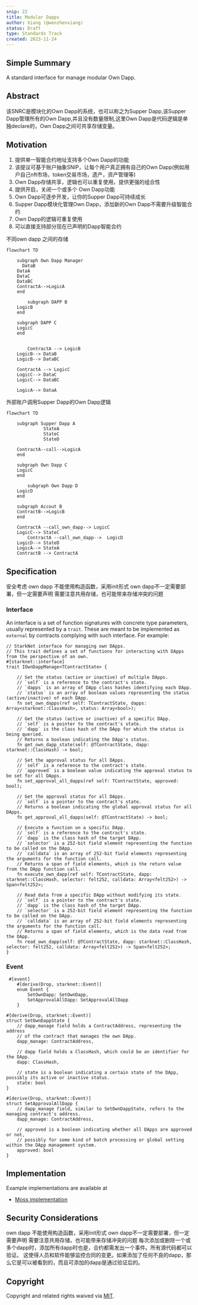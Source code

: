 ```yaml
---
snip: 22
title: Modular Dapps
author: Xiang (@wenzhenxiang)
status: Draft
type: Standards Track
created: 2023-11-24
---
```


## Simple Summary
A standard interface for manage modular Own Dapp.

## Abstract
该SNRC是模块化的Own Dapp的系统，也可以称之为Supper Dapp,该Supper Dapp管理所有的Own Dapp,并且没有数量限制,这里Own Dapp是代码逻辑是单独declare的，Own Dapp之间可共享存储变量。


## Motivation

1. 提供单一智能合约地址支持多个Own Dapp的功能
2. 该提议可基于账户抽象SNIP，让每个用户真正拥有自己的Own Dapp(例如用户自己nft市场，token交易市场，遗产，资产管理等)
3. Own Dapp存储共享，逻辑也可以重复使用，提供更强的组合性
4. 提供开启，关闭一个或多个 Own Dapp功能
5. Own Dapp可逐步开发，让你的Supper Dapp可持续成长
6. Supper Dapp模块化管理Own Dapp，添加新的Own Dapp不需要升级智能合约
7. Own Dapp的逻辑可重复使用
8. 可以直接支持部分现在已声明的Dapp智能合约


不同own dapp 之间的存储

```mermaid
flowchart TD
    
    subgraph Own Dapp Manager
	  DataB
    DataA
    DataC
    DataBC
    ContractA-->LogicA
    end
   
		subgraph DAPP B
    LogicB
    end

    subgraph DAPP C
    LogicC
    end


		ContractA --> LogicB
    LogicB--> DataB
    LogicB--> DataBC

    ContractA --> LogicC
    LogicC--> DataC
    LogicC--> DataBC

    LogicA--> DataA
```

外部账户调用Supper Dapp的Own Dapp逻辑

```mermaid
flowchart TD
    
    subgraph Supper Dapp A
			  StateA
			  StateC
			  StateD
        
    ContractA--call-->LogicA
    end
   
    subgraph Own Dapp C
    LogicC
    end

		subgraph Own Dapp D
    LogicD
    end

    subgraph Accout B
    ContractB-->LogicB
    end

    ContractA --call_own_dapp--> LogicC
    LogicC--> StateC
		ContractA --call_own_dapp-->  LogicD
    LogicD--> StateD
    LogicA--> StateA
    ContractB --> ContractA
```

## Specification

安全考虑
own dapp 不能使用构造函数，采用init形式
own dapp不一定需要部署，但一定需要声明
需要注意共用存储，也可能带来存储冲突的问题

### Interface


An interface is a set of function signatures with concrete type parameters, usually represented by a `trait`. These are meant to be implemented as `external` by contracts complying with such interface. For example:

```cairo
// StarkNet interface for managing own DApps.
// This trait defines a set of functions for interacting with DApps from the perspective of an own.
#[starknet::interface]
trait IOwnDappManage<TContractState> {

    // Set the status (active or inactive) of multiple DApps.
    // `self` is a reference to the contract's state.
    // `dapps` is an array of DApp class hashes identifying each DApp.
    // `status` is an array of boolean values representing the status (active/inactive) of each DApp.
    fn set_own_dapps(ref self: TContractState, dapps: Array<starknet::ClassHash>, status: Array<bool>);

    // Get the status (active or inactive) of a specific DApp.
    // `self` is a pointer to the contract's state.
    // `dapp` is the class hash of the DApp for which the status is being queried.
    // Returns a boolean indicating the DApp's status.
    fn get_own_dapp_state(self: @TContractState, dapp: starknet::ClassHash) -> bool;

    // Set the approval status for all DApps.
    // `self` is a reference to the contract's state.
    // `approved` is a boolean value indicating the approval status to be set for all DApps.
    fn set_approval_all_dapps(ref self: TContractState, approved: bool);

    // Get the approval status for all DApps.
    // `self` is a pointer to the contract's state.
    // Returns a boolean indicating the global approval status for all DApps.
    fn get_approval_all_dapps(self: @TContractState) -> bool;

    // Execute a function on a specific DApp.
    // `self` is a reference to the contract's state.
    // `dapp` is the class hash of the target DApp.
    // `selector` is a 252-bit field element representing the function to be called on the DApp.
    // `calldata` is an array of 252-bit field elements representing the arguments for the function call.
    // Returns a span of field elements, which is the return value from the DApp function call.
    fn execute_own_dapp(ref self: TContractState, dapp: starknet::ClassHash, selector: felt252, calldata: Array<felt252>) -> Span<felt252>;

    // Read data from a specific DApp without modifying its state.
    // `self` is a pointer to the contract's state.
    // `dapp` is the class hash of the target DApp.
    // `selector` is a 252-bit field element representing the function to be called on the DApp.
    // `calldata` is an array of 252-bit field elements representing the arguments for the function call.
    // Returns a span of field elements, which is the data read from the DApp.
    fn read_own_dapp(self: @TContractState, dapp: starknet::ClassHash, selector: felt252, calldata: Array<felt252>) -> Span<felt252>;
}
```

### Event
```cairo
 #[event]
    #[derive(Drop, starknet::Event)]
    enum Event {
        SetOwnDapp: SetOwnDapp,
        SetApprovalAllDapp: SetApprovalAllDapp
    }

#[derive(Drop, starknet::Event)]
struct SetOwnDappState {
    // dapp_manage field holds a ContractAddress, representing the address
    // of the contract that manages the own DApp.
    dapp_manage: ContractAddress,

    // dapp field holds a ClassHash, which could be an identifier for the DApp.
    dapp: ClassHash,

    // state is a boolean indicating a certain state of the DApp, possibly its active or inactive status.
    state: bool
}

#[derive(Drop, starknet::Event)]
struct SetApprovalAllDapp {
    // dapp_manage field, similar to SetOwnDappState, refers to the managing contract's address.
    dapp_manage: ContractAddress,

    // approved is a boolean indicating whether all DApps are approved or not,
    // possibly for some kind of batch processing or global setting within the DApp management system.
    approved: bool
}

```


## Implementation

Example implementations are available at

- [Moss implementation](https://github.com/)

## Security Considerations
own dapp 不能使用构造函数，采用init形式
own dapp不一定需要部署，但一定需要声明
需要注意共用存储，也可能带来存储冲突的问题
每次添加或删除一个或多个dapp时，添加所有dapp时也是，合约都需发出一个事件。所有源代码都可以验证。
这使得人员和软件能够监控合同的变更。如果添加了任何不良的dapp，那么它是可以被看到的，而且可添加的dapp是通过验证后的。


## Copyright

Copyright and related rights waived via [MIT](../LICENSE).
